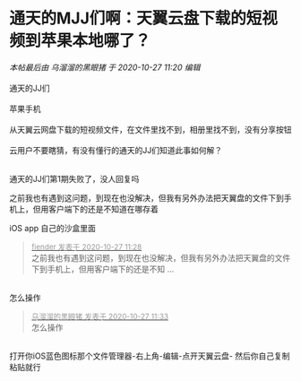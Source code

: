# 通天的MJJ们啊：天翼云盘下载的短视频到苹果本地哪了？


<i class="pstatus"> 本帖最后由 乌溜溜的黑眼猪 于 2020-10-27 11:20 编辑 </i><br />
<br />
通天的JJ们<br />
<br />
苹果手机<br />
<br />
从天翼云网盘下载的短视频文件，在文件里找不到，相册里找不到，没有分享按钮<br />
<br />
云用户不要瞎猜，有没有懂行的通天的JJ们知道此事如何解？<br />
<br />


通天的JJ们第1期失败了，没人回复吗

之前我也有遇到这问题，到现在也没解决，但我有另外办法把天翼盘的文件下到手机上，但用客户端下的还是不知道在哪存着<img id="aimg_i7XMB" onclick="zoom(this, this.src, 0, 0, 0)" class="zoom" src="https://cdn.jsdelivr.net/gh/hishis/forum-master/public/images/patch.gif" onmouseover="img_onmouseoverfunc(this)" onload="thumbImg(this)" border="0" alt="" />

iOS app 自己的沙盒里面

<div class="quote"><blockquote><font size="2"><a href="https://www.hostloc.com/forum.php?mod=redirect&amp;goto=findpost&amp;pid=9358119&amp;ptid=758894" target="_blank"><font color="#999999">fiender 发表于 2020-10-27 11:28</font></a></font><br />
之前我也有遇到这问题，到现在也没解决，但我有另外办法把天翼盘的文件下到手机上，但用客户端下的还是不知 ...</blockquote></div><br />
怎么操作

<div class="quote"><blockquote><font size="2"><a href="https://www.hostloc.com/forum.php?mod=redirect&amp;goto=findpost&amp;pid=9358151&amp;ptid=758894" target="_blank"><font color="#999999">乌溜溜的黑眼猪 发表于 2020-10-27 11:33</font></a></font><br />
怎么操作</blockquote></div><br />
打开你iOS蓝色图标那个文件管理器-右上角-编辑-点开天翼云盘- 然后你自己复制粘贴就行<img id="aimg_CHE33" onclick="zoom(this, this.src, 0, 0, 0)" class="zoom" src="https://cdn.jsdelivr.net/gh/hishis/forum-master/public/images/patch.gif" onmouseover="img_onmouseoverfunc(this)" onload="thumbImg(this)" border="0" alt="" />
